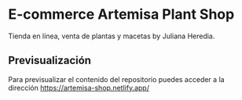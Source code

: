 # E-commerce Artemisa Plant Shop
Tienda en línea, venta de plantas y macetas by Juliana Heredia.

## Previsualización
Para previsualizar el contenido del repositorio puedes acceder a la dirección https://artemisa-shop.netlify.app/

